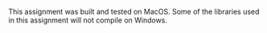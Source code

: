This assignment was built and tested on MacOS. Some of the libraries used in this assignment will not compile on Windows. 
